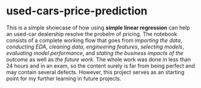 # used-cars-price-prediction
This is a simple showcase of how using **simple linear regression** can help an used-car dealership resolve the probelm of pricing. The notebook consists of a complete working flow that goes from _importing the data_, _conducting EDA_, _cleaning data_, _engineering features_, _selecting models_, _evaluating model performance_, and _stating the business impacts of the outcome_ as well as _the future work_. The whole work was done in less than 24 hours and in an exam, so the content surely is far from being perfect and may contain several defects. However, this project serves as an starting point for my further learning in future projects.
